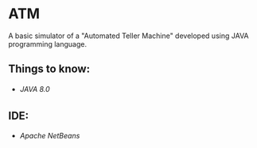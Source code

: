 # ATM
A basic simulator of a "Automated Teller Machine" developed using JAVA programming language.

## Things to know:
- ###### JAVA 8.0

## IDE:
- ###### Apache NetBeans
